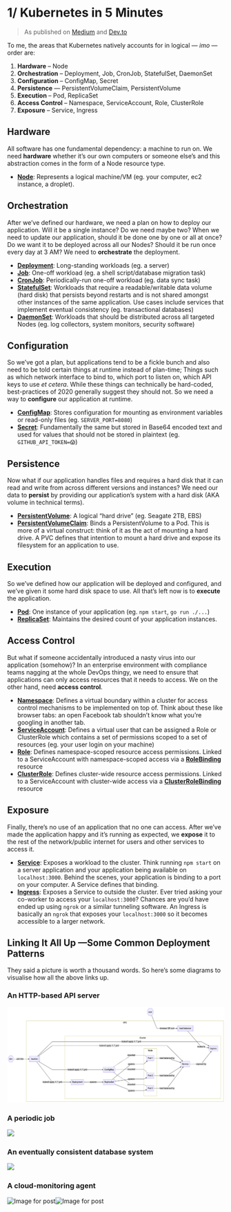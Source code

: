 # 1/ Kubernetes in 5 Minutes

> As published on [Medium](https://joeir.medium.com/kubernetes-in-five-minutes-18aa4101544f) and [Dev.to](https://dev.to/zephinzer/kubernetes-in-five-minutes-31m6)



To me, the areas that Kubernetes natively accounts for in logical — _imo_ — order are:

1. **Hardware** – Node
2. **Orchestration** – Deployment, Job, CronJob, StatefulSet, DaemonSet
3. **Configuration** – ConfigMap, Secret
4. **Persistence** — PersistentVolumeClaim, PersistentVolume
5. **Execution** – Pod, ReplicaSet
6. **Access Control** – Namespace, ServiceAccount, Role, ClusterRole
7. **Exposure** – Service, Ingress

## Hardware <a href="0f59" id="0f59"></a>

All software has one fundamental dependency: a machine to run on. We need **hardware** whether it’s our own computers or someone else’s and this abstraction comes in the form of a Node resource type.

* [**Node**](https://kubernetes.io/docs/concepts/architecture/nodes/): Represents a logical machine/VM (eg. your computer, ec2 instance, a droplet).

## Orchestration <a href="761f" id="761f"></a>

After we’ve defined our hardware, we need a plan on how to deploy our application. Will it be a single instance? Do we need maybe two? When we need to update our application, should it be done one by one or all at once? Do we want it to be deployed across all our Nodes? Should it be run once every day at 3 AM? We need to **orchestrate** the deployment.

* [**Deployment**](https://kubernetes.io/docs/concepts/workloads/controllers/deployment/): Long-standing workloads (eg. a server)
* [**Job**](https://kubernetes.io/docs/concepts/workloads/controllers/job/): One-off workload (eg. a shell script/database migration task)
* [**CronJob**](https://kubernetes.io/docs/concepts/workloads/controllers/cron-jobs/): Periodically-run one-off workload (eg. data sync task)
* [**StatefulSet**](https://kubernetes.io/docs/concepts/workloads/controllers/statefulset/): Workloads that require a readable/writable data volume (hard disk) that persists beyond restarts and is not shared amongst other instances of the same application. Use cases include services that implement eventual consistency (eg. transactional databases)
* [**DaemonSet**](https://kubernetes.io/docs/concepts/workloads/controllers/daemonset/): Workloads that should be distributed across all targeted Nodes (eg. log collectors, system monitors, security software)

## Configuration <a href="3ca0" id="3ca0"></a>

So we’ve got a plan, but applications tend to be a fickle bunch and also need to be told certain things at runtime instead of plan-time; Things such as which network interface to bind to, which port to listen on, which API keys to use _et cetera_. While these things can technically be hard-coded, best-practices of 2020 generally suggest they should not. So we need a way to **configure** our application at runtime.

* [**ConfigMap**](https://kubernetes.io/docs/concepts/configuration/configmap/): Stores configuration for mounting as environment variables or read-only files (eg. `SERVER_PORT=8080`)
* [**Secret**](https://kubernetes.io/docs/concepts/configuration/secret/): Fundamentally the same but stored in Base64 encoded text and used for values that should not be stored in plaintext (eg. `GITHUB_API_TOKEN=😱`)

## Persistence <a href="3256" id="3256"></a>

Now what if our application handles files and requires a hard disk that it can read and write from across different versions and instances? We need our data to **persist** by providing our application’s system with a hard disk (AKA volume in technical terms).

* [**PersistentVolume**](https://kubernetes.io/docs/concepts/storage/persistent-volumes/): A logical “hard drive” (eg. Seagate 2TB, EBS)
* [**PersistentVolumeClaim**](https://kubernetes.io/docs/tasks/configure-pod-container/configure-persistent-volume-storage/#create-a-persistentvolumeclaim): Binds a PersistentVolume to a Pod. This is more of a virtual construct: think of it as the act of mounting a hard drive. A PVC defines that intention to mount a hard drive and expose its filesystem for an application to use.

## Execution <a href="25ee" id="25ee"></a>

So we’ve defined how our application will be deployed and configured, and we’ve given it some hard disk space to use. All that’s left now is to **execute** the application.

* [**Pod**](https://kubernetes.io/docs/concepts/workloads/pods/): One instance of your application (eg. `npm start`, `go run ./...`)
* [**ReplicaSet**](https://kubernetes.io/docs/concepts/workloads/controllers/replicaset/): Maintains the desired count of your application instances.

## Access Control <a href="cc1b" id="cc1b"></a>

But what if someone accidentally introduced a nasty virus into our application (somehow)? In an enterprise environment with compliance teams nagging at the whole DevOps thingy, we need to ensure that applications can only access resources that it needs to access. We on the other hand, need **access control**.

* [**Namespace**](https://kubernetes.io/docs/concepts/overview/working-with-objects/namespaces/?spm=a2c65.11461447.0.0.15d87863YiFv0v): Defines a virtual boundary within a cluster for access control mechanisms to be implemented on top of. Think about these like browser tabs: an open Facebook tab shouldn’t know what you’re googling in another tab.
* [**ServiceAccount**](https://kubernetes.io/docs/reference/access-authn-authz/service-accounts-admin/): Defines a virtual user that can be assigned a Role or ClusterRole which contains a set of permissions scoped to a set of resources (eg. your user login on your machine)
* [**Role**](https://kubernetes.io/docs/reference/access-authn-authz/rbac/): Defines namespace-scoped resource access permissions. Linked to a ServiceAccount with namespace-scoped access via a [**RoleBinding**](https://kubernetes.io/docs/reference/generated/kubernetes-api/v1.19/#rolebinding-v1-rbac-authorization-k8s-io) resource
* [**ClusterRole**](https://kubernetes.io/docs/reference/access-authn-authz/rbac/): Defines cluster-wide resource access permissions. Linked to a ServiceAccount with cluster-wide access via a [**ClusterRoleBinding**](https://kubernetes.io/docs/reference/generated/kubernetes-api/v1.19/#clusterrolebinding-v1beta1-rbac-authorization-k8s-io) resource

## Exposure <a href="a07e" id="a07e"></a>

Finally, there’s no use of an application that no one can access. After we’ve made the application happy and it’s running as expected, we **expose** it to the rest of the network/public internet for users and other services to access it.

* [**Service**](https://kubernetes.io/docs/concepts/services-networking/service/): Exposes a workload to the cluster. Think running `npm start` on a server application and your application being available on `localhost:3000`. Behind the scenes, your application is binding to a port on your computer. A Service defines that binding.
* [**Ingress**](https://kubernetes.io/docs/concepts/services-networking/ingress/): Exposes a Service to outside the cluster. Ever tried asking your co-worker to access your `localhost:3000`? Chances are you’d have ended up using `ngrok` or a similar tunneling software. An Ingress is basically an `ngrok` that exposes your `localhost:3000` so it becomes accessible to a larger network.

## Linking It All Up —Some Common Deployment Patterns <a href="5980" id="5980"></a>

They said a picture is worth a thousand words. So here’s some diagrams to visualise how all the above links up.

### An HTTP-based API server <a href="c9c3" id="c9c3"></a>

![](<../../.gitbook/assets/image (1).png>)

### A periodic job <a href="c929" id="c929"></a>

![](https://miro.medium.com/max/1920/1\*nk13i5v5HNA4E5ExyFjfMg.png)

### An eventually consistent database system <a href="e477" id="e477"></a>

![](https://miro.medium.com/max/1920/1\*eVv5fF4PTCjbfb29lozPHw.png)

### A cloud-monitoring agent <a href="2ca6" id="2ca6"></a>

![Image for post](https://miro.medium.com/max/60/1\*JFGyL0PMaKlD4MPpDiPfpw.png?q=20)![Image for post](https://miro.medium.com/max/1920/1\*JFGyL0PMaKlD4MPpDiPfpw.png)
